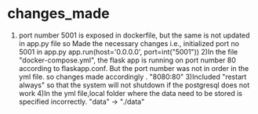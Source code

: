 # changes_made
1) port number 5001 is exposed in dockerfile, but the same is not updated in app.py file so Made the necessary changes i.e., initialized port no 5001 in app.py app.run(host='0.0.0.0', port=int("5001"))
2)In the  file "docker-compose.yml", the flask app is running on port number 80 according to flaskapp.conf. But the port number was not in order in the yml file. so changes made accordingly . "8080:80"
3)Included "restart always" so that the system will not shutdown if the postgresql does not work 
4)In the yml file,local folder where the data need to be stored is specified incorrectly. "data" -> "./data"
